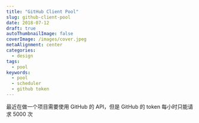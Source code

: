 ```yaml
---
title: "GitHub Client Pool"
slug: github-client-pool
date: 2018-07-12
draft: true
autoThumbnailImage: false
coverImage: /images/cover.jpeg
metaAlignment: center
categories:
  - design
tags:
  - pool
keywords:
  - pool
  - scheduler
  - github token
---
```


最近在做一个项目需要使用 GitHub 的 API，但是 GitHub 的 token 每小时只能请求 5000 次

<!--more-->
